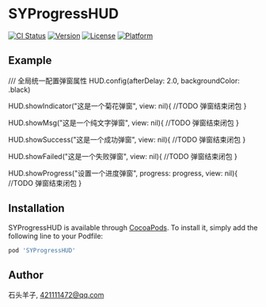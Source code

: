# SYProgressHUD

[![CI Status](https://img.shields.io/travis/shiyawn@163.com/SYProgressHUD.svg?style=flat)](https://travis-ci.org/shiyawn@163.com/SYProgressHUD)
[![Version](https://img.shields.io/cocoapods/v/SYProgressHUD.svg?style=flat)](https://cocoapods.org/pods/SYProgressHUD)
[![License](https://img.shields.io/cocoapods/l/SYProgressHUD.svg?style=flat)](https://cocoapods.org/pods/SYProgressHUD)
[![Platform](https://img.shields.io/cocoapods/p/SYProgressHUD.svg?style=flat)](https://cocoapods.org/pods/SYProgressHUD)

## Example

/// 全局统一配置弹窗属性
HUD.config(afterDelay: 2.0, backgroundColor: .black)

HUD.showIndicator("这是一个菊花弹窗", view: nil){ //TODO 弹窗结束闭包 }

HUD.showMsg("这是一个纯文字弹窗", view: nil){ //TODO 弹窗结束闭包 }

HUD.showSuccess("这是一个成功弹窗", view: nil){ //TODO 弹窗结束闭包 }

HUD.showFailed("这是一个失败弹窗", view: nil){ //TODO 弹窗结束闭包 }

HUD.showProgress("设置一个进度弹窗", progress: progress, view: nil){ //TODO 弹窗结束闭包 }

## Installation

SYProgressHUD is available through [CocoaPods](https://cocoapods.org). To install
it, simply add the following line to your Podfile:

```ruby
pod 'SYProgressHUD'
```

## Author

石头羊子, 421111472@qq.com
